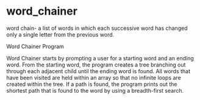 word_chainer
============

word chain- a list of words in which each successive word has changed only a single letter from the previous word.

Word Chainer Program

Word Chainer starts by prompting a user for a starting word and an ending word.  From the starting word, the program creates a tree branching out through each adjacent child until the ending word is found.  All words that have been visited are held within an array so that no infinite loops are created within the tree.  If a path is found, the program prints out the shortest path that is found to the word by using a breadth-first search.
